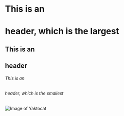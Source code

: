 # This is an <h1> header, which is the largest
## This is an <h2> header
###### This is an <h6> header, which is the smallest

  
  ![Image of Yaktocat](https://octodex.github.com/images/yaktocat.png)

